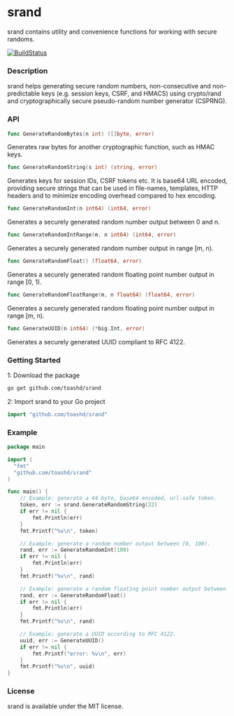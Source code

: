 # srand

srand contains utility and convenience functions for working with secure randoms.

[![BuildStatus](https://travis-ci.org/toashd/srand.svg)](https://travis-ci.org/toashd/srand)

### Description
srand helps generating secure random numbers, non-consecutive and non-predictable keys (e.g. session keys, CSRF, and HMACS) using crypto/rand and cryptographically secure pseudo-random number generator (CSPRNG).

### API
``` go
func GenerateRandomBytes(n int) ([]byte, error)
```

Generates raw bytes for another cryptographic function, such as HMAC keys.

``` go
func GenerateRandomString(s int) (string, error)
```

Generates keys for session IDs, CSRF tokens etc. It is base64 URL encoded, providing secure strings that can be used in file-names, templates, HTTP headers and to minimize encoding overhead compared to hex encoding.

``` go
func GenerateRandomInt(n int64) (int64, error)
```

Generates a securely generated random number output between 0 and n.

``` go
func GenerateRandomIntRange(m, n int64) (int64, error)
```

Generates a securely generated random number output in range [m, n).

``` go
func GenerateRandomFloat() (float64, error)
```

Generates a securely generated random floating point number output in range [0, 1).

``` go
func GenerateRandomFloatRange(m, n float64) (float64, error)
```

Generates a securely generated random floating point number output in range [m, n).

``` go
func GenerateUUID(n int64) (*big.Int, error)
```

Generates a securely generated UUID compliant to RFC 4122.

### Getting Started

1: Download the package

```bash
go get github.com/toashd/srand
```

2: Import srand to your Go project

```go
import "github.com/toashd/srand"
```

### Example

``` go
package main

import (
  "fmt"
  "github.com/toashd/srand"
)

func main() {
	// Example: generate a 44 byte, base64 encoded, url-safe token.
	token, err := srand.GenerateRandomString(32)
	if err != nil {
		fmt.Println(err)
	}
	fmt.Printf("%v\n", token)

	// Example: generate a random number output between [0, 100).
	rand, err := GenerateRandomInt(100)
	if err != nil {
		fmt.Println(err)
	}
	fmt.Printf("%v\n", rand)

	// Example: generate a random floating point number output between [0, 1).
	rand, err := GenerateRandomFloat()
	if err != nil {
		fmt.Println(err)
	}
	fmt.Printf("%v\n", rand)

	// Example: generate a UUID according to RFC 4122.
	uuid, err := GenerateUUID()
	if err != nil {
		fmt.Printf("error: %v\n", err)
	}
	fmt.Printf("%v\n", uuid)
}
```

### License

srand is available under the MIT license.
